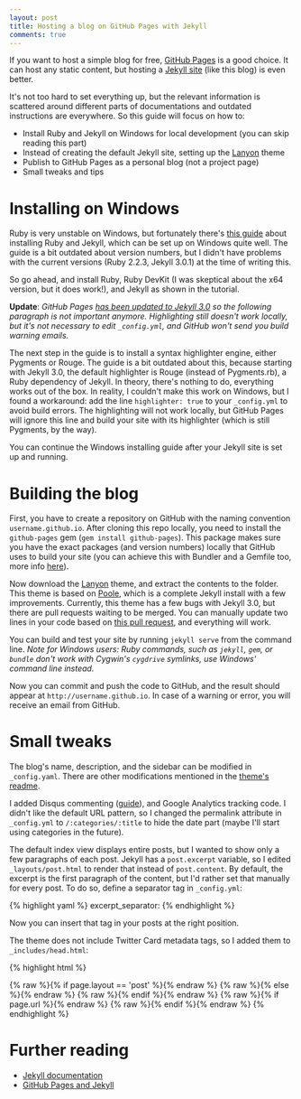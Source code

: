 ```yaml
---
layout: post
title: Hosting a blog on GitHub Pages with Jekyll
comments: true
---
```


If you want to host a simple blog for free, [GitHub Pages](https://pages.github.com/) is a good choice. It can host any static content, but hosting a [Jekyll site](http://jekyllrb.com/) (like this blog) is even better.

It's not too hard to set everything up, but the relevant information is scattered around different parts of documentations and outdated instructions are everywhere. So this guide will focus on how to:

- Install Ruby and Jekyll on Windows for local development (you can skip reading this part)
- Instead of creating the default Jekyll site, setting up the [Lanyon](https://github.com/poole/lanyon) theme
- Publish to GitHub Pages as a personal blog (not a project page)
- Small tweaks and tips

<!--more-->

# Installing on Windows
Ruby is very unstable on Windows, but fortunately there's [this guide](http://jekyll-windows.juthilo.com/) about installing Ruby and Jekyll, which can be set up on Windows quite well.
The guide is a bit outdated about version numbers, but I didn't have problems with the current versions (Ruby 2.2.3, Jekyll 3.0.1) at the time of writing this.

So go ahead, and install Ruby, Ruby DevKit (I was skeptical about the x64 version, but it does work!), and Jekyll as shown in the tutorial.

**Update**: *GitHub Pages [has been updated to Jekyll 3.0](https://github.com/blog/2100-github-pages-now-faster-and-simpler-with-jekyll-3-0) so the following paragraph is not important anymore. Highlighting still doesn't work locally, but it's not necessary to edit `_config.yml`, and GitHub won't send you build warning emails.*

The next step in the guide is to install a syntax highlighter engine, either Pygments or Rouge. The guide is a bit outdated about this, because starting with Jekyll 3.0, the default highlighter is Rouge (instead of Pygments.rb), a Ruby dependency of Jekyll. In theory, there's nothing to do, everything works out of the box. In reality, I couldn't make this work on Windows, but I found a workaround: add the line `highlighter: true` to your `_config.yml` to avoid build errors. The highlighting will not work locally, but GitHub Pages will ignore this line and build your site with its highlighter (which is still Pygments, by the way). 

You can continue the Windows installing guide after your Jekyll site is set up and  running. 

# Building the blog

First, you have to create a repository on GitHub with the naming convention `username.github.io`. After cloning this repo locally, you need to install the `github-pages` gem (`gem install github-pages`). This package makes sure you have the exact packages (and version numbers) locally that GitHub uses to build your site (you can achieve this with Bundler and a Gemfile too, more info [here](https://help.github.com/articles/using-jekyll-with-pages/)). 

Now download the [Lanyon](https://github.com/poole/lanyon) theme, and extract the contents to the folder. This theme is based on [Poole](http://getpoole.com/), which is a complete Jekyll install with a few improvements. Currently, this theme has a few bugs with Jekyll 3.0, but there are pull requests waiting to be merged. You can manually update two lines in your code based on [this pull request](https://github.com/poole/lanyon/pull/149/files), and everything will work.

You can build and test your site by running `jekyll serve` from the command line. _Note for Windows users: Ruby commands, such as `jekyll`, `gem`, or `bundle` don't work with Cygwin's `cygdrive` symlinks, use Windows' command line instead._

Now you can commit and push the code to GitHub, and the result should appear at `http://username.github.io`. In case of a warning or error, you will receive an email from GitHub.

# Small tweaks

The blog's name, description, and the sidebar can be modified in `_config.yaml`. There are other modifications mentioned in the [theme's readme](https://github.com/poole/lanyon).

I added Disqus commenting ([guide](https://help.disqus.com/customer/portal/articles/472138-jekyll-installation-instructions)), and Google Analytics tracking code. I didn't like the default URL pattern, so I changed the permalink attribute in `_config.yml` to `/:categories/:title` to hide the date part (maybe I'll start using categories in the future).

The default index view displays entire posts, but I wanted to show only a few paragraphs of each post. Jekyll has a `post.excerpt` variable, so I edited `_layouts/post.html` to render that instead of `post.content`. By default, the excerpt is the first paragraph of the content, but I'd rather set that manually for every post. To do so, define a separator tag in `_config.yml`:

{% highlight yaml %}
excerpt_separator: <!--more-->
{% endhighlight %}

Now you can insert that tag in your posts at the right position.

The theme does not include Twitter Card metadata tags, so I added them to `_includes/head.html`:

{% highlight html %}
<!-- Twitter cards metadata -->
<meta name="twitter:card" content="summary">
<meta name="twitter:creator" content="@USERNAME">
<meta name="twitter:title" content="{% raw %}{{ page.title }}{% endraw %}">
{% raw %}{% if page.layout == 'post' %}{% endraw %}
<meta name="twitter:description" content="{% raw %}{{ page.content | markdownify | strip_html | truncate: 200 }}{% endraw %}">
{% raw %}{% else %}{% endraw %}
  <meta name="twitter:description" content="{% raw %}{{ site.description }}{% endraw %}">
{% raw %}{% endif %}{% endraw %}
{% raw %}{% if page.url %}{% endraw %}
  <meta name="twitter:url" content="{% raw %}{{ site.url }}{{ page.url }}{% endraw %}">
{% raw %}{% endif %}{% endraw %}
{% endhighlight %}

# Further reading

- [Jekyll documentation](http://jekyllrb.com/docs/home/)
- [GitHub Pages and Jekyll](https://help.github.com/articles/using-jekyll-with-pages/)

